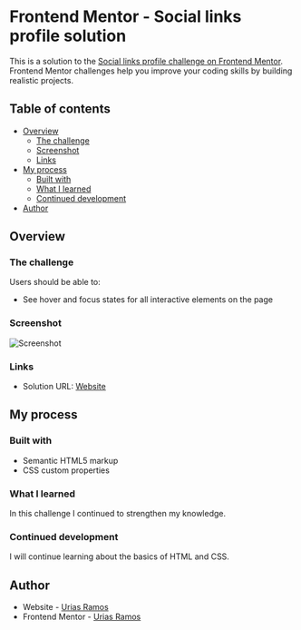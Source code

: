 # Frontend Mentor - Social links profile solution

This is a solution to the [Social links profile challenge on Frontend Mentor](https://www.frontendmentor.io/challenges/social-links-profile-UG32l9m6dQ). Frontend Mentor challenges help you improve your coding skills by building realistic projects. 

## Table of contents

- [Overview](#overview)
  - [The challenge](#the-challenge)
  - [Screenshot](#screenshot)
  - [Links](#links)
- [My process](#my-process)
  - [Built with](#built-with)
  - [What I learned](#what-i-learned)
  - [Continued development](#continued-development)
- [Author](#author)

## Overview

### The challenge

Users should be able to:

- See hover and focus states for all interactive elements on the page

### Screenshot

![Screenshot](https://drive.google.com/uc?id=162b_bEnLj7OZJ1ew2PaA21jpbGo1hONG)
### Links

- Solution URL: [Website](https://urias-ramos.github.io/Social-Links-Profile/)

## My process

### Built with

- Semantic HTML5 markup
- CSS custom properties

### What I learned
In this challenge I continued to strengthen my knowledge.

### Continued development
I will continue learning about the basics of HTML and CSS.

## Author
- Website - [Urias Ramos](https://pa.linkedin.com/in/urias-ramos-5a6106271)
- Frontend Mentor - [Urias Ramos](https://www.frontendmentor.io/profile/urias-ramos)